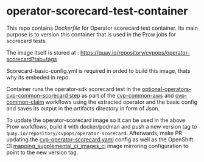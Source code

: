 # operator-scorecard-test-container
This repo contains *Dockerfile* for Operator scorecard test container. Its main purpose is to version this container that is used in the Prow jobs for scorecard tests.

The image itself is stored at : https://quay.io/repository/cvpops/operator-scorecard?tab=tags

Scorecard-basic-config.yml is required in orded to build this image, thats why its embeded in repo.

Container runs the operator-sdk scorecard test in the [optional-operators-cvp-common-scorecard step](https://steps.ci.openshift.org/reference/optional-operators-cvp-common-scorecard) as part of the [cvp-common-aws](https://github.com/openshift/release/blob/master/ci-operator/step-registry/optional-operators/cvp-common/aws/optional-operators-cvp-common-aws-workflow.yaml) and [cvp-common-claim](https://github.com/openshift/release/blob/master/ci-operator/step-registry/optional-operators/cvp-common/aws/optional-operators-cvp-common-aws-workflow.yaml) workflows using the extracted operator and the basic config and saves its output in the artifacts directory in form of Json.

To update the operator-scorecard image so it can be used in the above Prow workflows, build it with docker/podman and push a new version tag to `quay.io/repository/cvpops/operator-scorecard`. Afterwards, make PR updating the [cvp-operator-scorecard.yaml](https://github.com/openshift/release/blob/master/clusters/app.ci/supplemental-ci-images/cvp-operator-scorecard.yaml) config as well as the OpenShift CI [mapping_supplemental_ci_images_ci](https://github.com/openshift/release/blob/master/core-services/image-mirroring/supplemental-ci-images/mapping_supplemental_ci_images_ci) image mirroring configuration to point to the new version tag.

